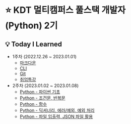 # ⭐ KDT 멀티캠퍼스 풀스택 개발자(Python) 2기

## 💡 Today I Learned
- 1주차 (2022.12.26 ~ 2023.01.01)
  - [마크다운](./markdown.md)
  - [CLI](./CLI.md)
  - [Git](./git.md)
  - [취업특강](./취업특강.md)
- 2주차 (2023.01.02 ~ 2023.01.08)
  - [Python - 파이썬 기초](/Python_1.md)
  - [Python - 조건문, 반복문](/python_2.md)
  - [Python - 함수](/python_3.md)
  - [Python - 딕셔너리, 에러/예외, 예외 처리](/python_4.md)
  - [Python - 파일 입출력, JSON 파일 활용](./python_5.md)